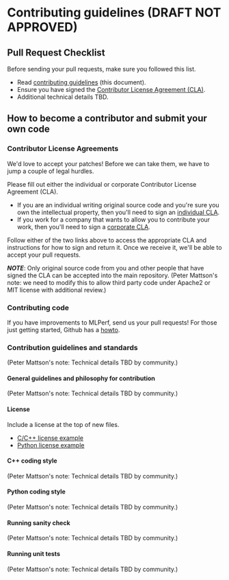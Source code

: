 # Contributing guidelines (DRAFT NOT APPROVED)

## Pull Request Checklist

Before sending your pull requests, make sure you followed this list.

- Read [contributing guidelines](CONTRIBUTING.md) (this document).
- Ensure you have signed the [Contributor License Agreement (CLA)](https://cla.developers.google.com/).
- Additional technical details TBD.

## How to become a contributor and submit your own code

### Contributor License Agreements

We'd love to accept your patches! Before we can take them, we have to jump a couple of legal hurdles.

Please fill out either the individual or corporate Contributor License Agreement (CLA).

  * If you are an individual writing original source code and you're sure you own the intellectual property, then you'll need to sign an [individual CLA](https://code.google.com/legal/individual-cla-v1.0.html).
  * If you work for a company that wants to allow you to contribute your work, then you'll need to sign a [corporate CLA](https://code.google.com/legal/corporate-cla-v1.0.html).

Follow either of the two links above to access the appropriate CLA and instructions for how to sign and return it. Once we receive it, we'll be able to accept your pull requests.

***NOTE***: Only original source code from you and other people that have signed the CLA can be accepted into the main repository. (Peter Mattson's note: we need to modify this to allow third party code under Apache2 or MIT license with additional review.)

### Contributing code

If you have improvements to MLPerf, send us your pull requests! For those
just getting started, Github has a [howto](https://help.github.com/articles/using-pull-requests/).

### Contribution guidelines and standards

(Peter Mattson's note: Technical details TBD by community.)

#### General guidelines and philosophy for contribution

(Peter Mattson's note: Technical details TBD by community.)

#### License

Include a license at the top of new files.

* [C/C++ license example](https://github.com/mlperf/policies/blob/master/license_example_DRAFT.cpp)
* [Python license example](https://github.com/mlperf/policies/blob/master/license_example_DRAFT.py)

#### C++ coding style

(Peter Mattson's note: Technical details TBD by community.)

#### Python coding style

(Peter Mattson's note: Technical details TBD by community.)

#### Running sanity check

(Peter Mattson's note: Technical details TBD by community.)

#### Running unit tests

(Peter Mattson's note: Technical details TBD by community.)

